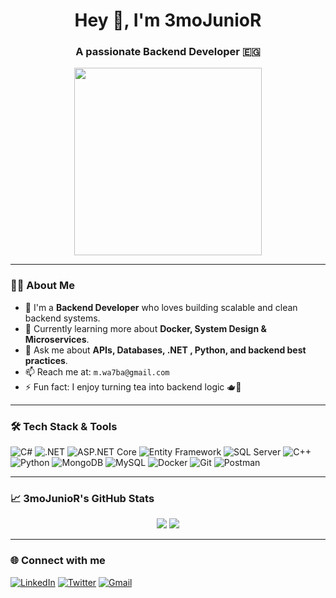 <h1 align="center">Hey 👋, I'm 3moJunioR </h1>
<h3 align="center">A passionate Backend Developer 🇪🇬</h3>

<p align="center">
  <img src="https://media.giphy.com/media/qgQUggAC3Pfv687qPC/giphy.gif" width="300" />
</p>

---

### 👨‍💻 About Me

- 🔧 I'm a **Backend Developer** who loves building scalable and clean backend systems.
- 🌱 Currently learning more about **Docker, System Design & Microservices**.
- 💬 Ask me about **APIs, Databases, .NET , Python, and backend best practices**.
- 📫 Reach me at: `m.wa7ba@gmail.com`
- ⚡ Fun fact: I enjoy turning tea into backend logic 🫖🍵

---

### 🛠️ Tech Stack & Tools

![C#](https://img.shields.io/badge/-CSharp-239120?style=flat&logo=c-sharp&logoColor=white)
![.NET](https://img.shields.io/badge/-.NET-512BD4?style=flat&logo=dotnet&logoColor=white)
![ASP.NET Core](https://img.shields.io/badge/-ASP.NET_Core-512BD4?style=flat&logo=dotnet&logoColor=white)
![Entity Framework](https://img.shields.io/badge/-Entity_Framework-6DB33F?style=flat&logo=nuget&logoColor=white)
![SQL Server](https://img.shields.io/badge/-SQL_Server-CC2927?style=flat&logo=microsoft-sql-server&logoColor=white)
![C++](https://img.shields.io/badge/-C++-00599C?style=flat&logo=c%2B%2B&logoColor=white)
![Python](https://img.shields.io/badge/-Python-3776AB?style=flat&logo=python&logoColor=white)
![MongoDB](https://img.shields.io/badge/-MongoDB-4EA94B?style=flat&logo=mongodb&logoColor=white)
![MySQL](https://img.shields.io/badge/-MySQL-00758F?style=flat&logo=mysql&logoColor=white)
![Docker](https://img.shields.io/badge/-Docker-2496ED?style=flat&logo=docker&logoColor=white)
![Git](https://img.shields.io/badge/-Git-F05032?style=flat&logo=git&logoColor=white)
![Postman](https://img.shields.io/badge/-Postman-FF6C37?style=flat&logo=postman&logoColor=white)

---

### 📈 3moJunioR's GitHub Stats

<p align="center">
  <img src="https://github-readme-stats.vercel.app/api?username=3moJunior&show_icons=true&theme=tokyonight" />
<img src="https://github-readme-stats.vercel.app/api/top-langs/?username=3moJunior&layout=compact&theme=tokyonight" />
</p>

---

### 🌐 Connect with me

[![LinkedIn](https://img.shields.io/badge/-LinkedIn-0A66C2?style=flat&logo=linkedin&logoColor=white)](https://www.linkedin.com/in/mohamedwahba22)
[![Twitter](https://img.shields.io/badge/-@3moJunior-1DA1F2?style=flat&logo=twitter&logoColor=white)](https://twitter.com/3moJunior)
[![Gmail](https://img.shields.io/badge/-m.wa7ba@gmail.com-D14836?style=flat&logo=gmail&logoColor=white)](mailto:m.wa7ba@gmail.com)
